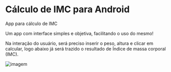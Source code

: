 # Cálculo de IMC para Android 
App para cálculo de IMC

Um app com interface simples e objetiva, facilitando o uso do mesmo!

Na interação do usuário, será preciso inserir o peso, altura e clicar em calcular, logo abaixo já será trazido o resultado de Índice de massa corporal (IMC).

<img src="https://user-images.githubusercontent.com/32619832/37255681-70a0e166-252e-11e8-8023-173c9ebfff3c.png" alt="imagem" />
